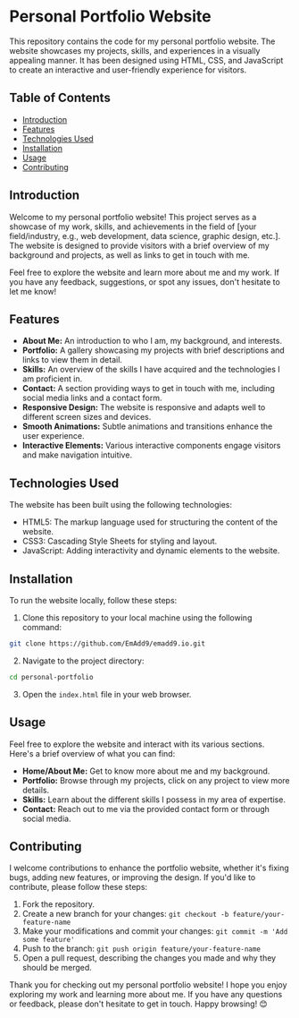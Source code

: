 # Personal Portfolio Website

This repository contains the code for my personal portfolio website. The website showcases my projects, skills, and experiences in a visually appealing manner. It has been designed using HTML, CSS, and JavaScript to create an interactive and user-friendly experience for visitors.

## Table of Contents

- [Introduction](#introduction)
- [Features](#features)
- [Technologies Used](#technologies-used)
- [Installation](#installation)
- [Usage](#usage)
- [Contributing](#contributing)

## Introduction

Welcome to my personal portfolio website! This project serves as a showcase of my work, skills, and achievements in the field of [your field/industry, e.g., web development, data science, graphic design, etc.]. The website is designed to provide visitors with a brief overview of my background and projects, as well as links to get in touch with me.

Feel free to explore the website and learn more about me and my work. If you have any feedback, suggestions, or spot any issues, don't hesitate to let me know!

## Features

- **About Me:** An introduction to who I am, my background, and interests.
- **Portfolio:** A gallery showcasing my projects with brief descriptions and links to view them in detail.
- **Skills:** An overview of the skills I have acquired and the technologies I am proficient in.
- **Contact:** A section providing ways to get in touch with me, including social media links and a contact form.
- **Responsive Design:** The website is responsive and adapts well to different screen sizes and devices.
- **Smooth Animations:** Subtle animations and transitions enhance the user experience.
- **Interactive Elements:** Various interactive components engage visitors and make navigation intuitive.

## Technologies Used

The website has been built using the following technologies:

- HTML5: The markup language used for structuring the content of the website.
- CSS3: Cascading Style Sheets for styling and layout.
- JavaScript: Adding interactivity and dynamic elements to the website.

## Installation

To run the website locally, follow these steps:

1. Clone this repository to your local machine using the following command:

```bash
git clone https://github.com/EmAdd9/emadd9.io.git
```

2. Navigate to the project directory:

```bash
cd personal-portfolio
```

3. Open the `index.html` file in your web browser.

## Usage

Feel free to explore the website and interact with its various sections. Here's a brief overview of what you can find:

- **Home/About Me:** Get to know more about me and my background.
- **Portfolio:** Browse through my projects, click on any project to view more details.
- **Skills:** Learn about the different skills I possess in my area of expertise.
- **Contact:** Reach out to me via the provided contact form or through social media.

## Contributing

I welcome contributions to enhance the portfolio website, whether it's fixing bugs, adding new features, or improving the design. If you'd like to contribute, please follow these steps:

1. Fork the repository.
2. Create a new branch for your changes: `git checkout -b feature/your-feature-name`
3. Make your modifications and commit your changes: `git commit -m 'Add some feature'`
4. Push to the branch: `git push origin feature/your-feature-name`
5. Open a pull request, describing the changes you made and why they should be merged.

Thank you for checking out my personal portfolio website! I hope you enjoy exploring my work and learning more about me. If you have any questions or feedback, please don't hesitate to get in touch. Happy browsing! 😊
